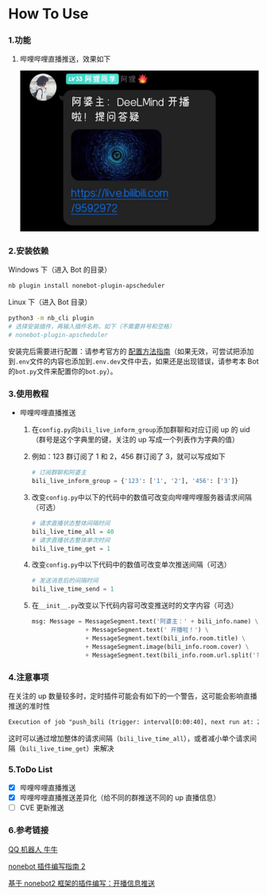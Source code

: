 # How To Use

### 1.功能

1. 哔哩哔哩直播推送，效果如下

   ![bili_live](../../../img/bili_live.jpg)


### 2.安装依赖

Windows 下（进入 Bot 的目录）

```bash
nb plugin install nonebot-plugin-apscheduler
```

Linux 下（进入 Bot 目录）

```bash
python3 -m nb_cli plugin
# 选择安装插件，再输入插件名称，如下（不需要井号和空格）
# nonebot-plugin-apscheduler
```

安装完后需要进行配置：请参考官方的 [配置方法指南](https://v2.nonebot.dev/docs/advanced/scheduler)（如果无效，可尝试把添加到`.env`文件的内容也添加到`.env.dev`文件中去，如果还是出现错误，请参考本 Bot 的`bot.py`文件来配置你的`bot.py`）。

### 3.使用教程

- 哔哩哔哩直播推送
   1. 在`config.py`向`bili_live_inform_group`添加群聊和对应订阅 up 的 uid（群号是这个字典里的键，关注的 up 写成一个列表作为字典的值）

   2. 例如：123 群订阅了 1 和 2，456 群订阅了 3，就可以写成如下

      ```python
      # 订阅群聊和阿婆主
      bili_live_inform_group = {'123': ['1', '2'], '456': ['3']}
      ```
   
   3. 改变`config.py`中以下的代码中的数值可改变向哔哩哔哩服务器请求间隔（可选）
   
      ```python
      # 请求直播状态整体间隔时间
      bili_live_time_all = 40
      # 请求直播状态整体单次时间
      bili_live_time_get = 1
      ```
   
   4. 改变`config.py`中以下代码中的数值可改变单次推送间隔（可选）
   
      ```python
      # 发送消息后的间隔时间
      bili_live_time_send = 1
      ```
   
   5. 在`__init__.py`改变以下代码内容可改变推送时的文字内容（可选）
   
      ```python
      msg: Message = MessageSegment.text('阿婆主：' + bili_info.name) \
                     + MessageSegment.text(' 开播啦！') \
                     + MessageSegment.text(bili_info.room.title) \
                     + MessageSegment.image(bili_info.room.cover) \
                     + MessageSegment.text(bili_info.room.url.split('?')[0])
      ```

### 4.注意事项

在关注的 up 数量较多时，定时插件可能会有如下的一个警告，这可能会影响直播推送的准时性

```txt
Execution of job "push_bili (trigger: interval[0:00:40], next run at: 2022-05-03 11:08:31 CST)" skipped: maximum number of running instances reached (1)
```

这时可以通过增加整体的请求间隔（`bili_live_time_all`），或者减小单个请求间隔（`bili_live_time_get`）来解决

### 5.ToDo List

- [x] 哔哩哔哩直播推送
- [x] 哔哩哔哩直播推送差异化（给不同的群推送不同的 up 直播信息）
- [ ] CVE 更新推送

### 6.参考链接

[QQ 机器人 牛牛](https://github.com/InvoluteHell/Pallas-Bot)

[nonebot 插件编写指南 2](https://blog.csdn.net/a1255652/article/details/118740313)

[基于 nonebot2 框架的插件编写：开播信息推送](https://kusarinoshojo.space/2022/01/18/nonebot2-python-api/)